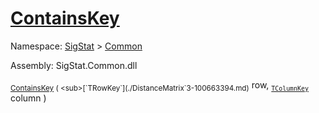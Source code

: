 # [ContainsKey](./DistanceMatrix`3-100663394.md)

Namespace: [SigStat]() > [Common](./../README.md)

Assembly: SigStat.Common.dll

<sub>[ContainsKey](./DistanceMatrix`3-100663394.md) ( <sub>[`TRowKey`](./DistanceMatrix`3-100663394.md)</sub> row, <sub>[`TColumnKey`](./DistanceMatrix`3-100663394.md)</sub> column )</sub>&nbsp; &nbsp; &nbsp; &nbsp; &nbsp; &nbsp; &nbsp; &nbsp; &nbsp;<sub></sub>
